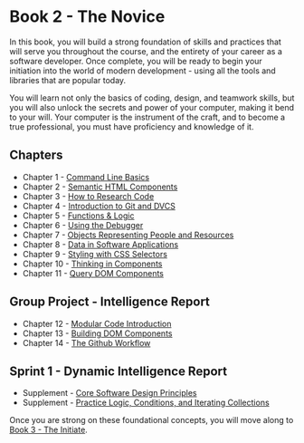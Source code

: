 # Book 2 - The Novice

In this book, you will build a strong foundation of skills and practices that will serve you throughout the course, and the entirety of your career as a software developer. Once complete, you will be ready to begin your initiation into the world of modern development - using all the tools and libraries that are popular today.

You will learn not only the basics of coding, design, and teamwork skills, but you will also unlock the secrets and power of your computer, making it bend to your will. Your computer is the instrument of the craft, and to become a true professional, you must have proficiency and knowledge of it.

## Chapters

* Chapter 1 - [Command Line Basics](./chapters/CLI_BASICS.md)
* Chapter 2 - [Semantic HTML Components](./chapters/HTML_SEMANTIC.md)
* Chapter 3 - [How to Research Code](./chapters/MISC_RESEARCH.md)
* Chapter 4 - [Introduction to Git and DVCS](./chapters/GIT_BASICS.md)
* Chapter 5 - [Functions & Logic](./chapters/JS_FUNCTION_BASICS.md)
* Chapter 6 - [Using the Debugger](./chapters/MISC_DEBUGGING.md)
* Chapter 7 - [Objects Representing People and Resources](./chapters/JS_OBJECTS.md)
* Chapter 8 - [Data in Software Applications](./chapters/JS_DATA.md)
* Chapter 9 - [Styling with CSS Selectors](./chapters/CSS_SELECTORS.md)
* Chapter 10 - [Thinking in Components](./chapters/HTML_COMPONENTS.md)
* Chapter 11 - [Query DOM Components](./chapters/JS_WORKING_WITH_DOM.md)

## Group Project - Intelligence Report

* Chapter 12 - [Modular Code Introduction](./chapters/DESIGN_MODULARITY.md)
* Chapter 13 - [Building DOM Components](./chapters/JS_CREATING_COMPONENTS.md)
* Chapter 14 - [The Github Workflow](./chapters/GIT_WORKFLOW.md)

## Sprint 1 - Dynamic Intelligence Report

* Supplement - [Core Software Design Principles](./chapters/DESIGN_PRINCIPLES.md)
* Supplement - [Practice Logic, Conditions, and Iterating Collections](./chapters/JS_LOGIC_PRACTICE.md)

Once you are strong on these foundational concepts, you will move along to [Book 3 - The Initiate](../book-3-the-initiate/README.md).
